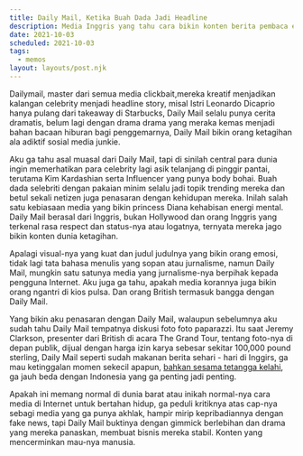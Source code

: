 ```yaml
---
title: Daily Mail, Ketika Buah Dada Jadi Headline
description: Media Inggris yang tahu cara bikin konten berita pembaca emosi
date: 2021-10-03
scheduled: 2021-10-03
tags:
  - memos
layout: layouts/post.njk
---
```


Dailymail, master dari semua media clickbait,mereka kreatif menjadikan kalangan celebrity menjadi headline story, misal Istri Leonardo Dicaprio hanya pulang dari takeaway di Starbucks, Daily Mail selalu punya cerita dramatis, belum lagi dengan drama drama yang meraka kemas menjadi bahan bacaan hiburan bagi penggemarnya, Daily Mail bikin orang ketagihan ala adiktif sosial media junkie.

Aku ga tahu asal muasal dari Daily Mail, tapi di sinilah central para dunia ingin memerhatikan para celebrity lagi asik telanjang di pinggir pantai, terutama Kim Kardashian serta Influencer yang punya body bohai. Buah dada selebriti dengan pakaian minim selalu jadi topik trending mereka dan betul sekali netizen juga penasaran dengan kehidupan mereka. Inilah salah satu kebiasaan media yang bikin princess Diana kehabisan energi mental. Daily Mail berasal dari Inggris, bukan Hollywood dan orang Inggris yang terkenal rasa respect dan status-nya atau logatnya, ternyata mereka jago bikin konten dunia ketagihan.

Apalagi visual-nya yang kuat dan judul judulnya yang bikin orang emosi, tidak lagi tata bahasa menulis yang sopan atau jurnalisme, namun Daily Mail, mungkin satu satunya media yang jurnalisme-nya berpihak kepada pengguna Internet. Aku juga ga tahu, apakah media korannya juga bikin orang ngantri di kios pulsa. Dan orang British termasuk bangga dengan Daily Mail.

Yang bikin aku penasaran dengan Daily Mail, walaupun sebelumnya aku sudah tahu Daily Mail tempatnya diskusi foto foto paparazzi. Itu saat Jeremy Clarkson, presenter dari British di acara The Grand Tour, tentang foto-nya di depan publik, dijual dengan harga izin karya sebesar sekitar 100,000 pound sterling, Daily Mail seperti sudah makanan berita sehari - hari di Inggirs, ga mau ketinggalan momen sekecil apapun, [bahkan sesama tetangga kelahi](https://www.dailymail.co.uk/news/article-10822667/Moment-neighbour-hell-launched-bricks-cement-fence-called-neighbours-dirty-c-s.html), ga jauh beda dengan Indonesia yang ga penting jadi penting.

Apakah ini memang normal di dunia barat atau inikah normal-nya cara media di Internet untuk bertahan hidup, ga peduli kritiknya atas cap-nya sebagi media yang ga punya akhlak, hampir mirip kepribadiannya dengan fake news, tapi Daily Mail buktinya dengan gimmick berlebihan dan drama yang mereka panaskan, membuat bisnis mereka stabil. Konten yang mencerminkan mau-nya manusia.
